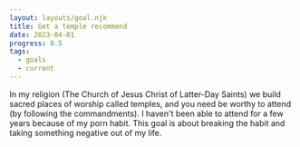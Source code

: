 ```yaml
---
layout: layouts/goal.njk
title: Get a temple recommend
date: 2023-04-01
progress: 0.5
tags: 
  - goals
  - current
---
```


In my religion (The Church of Jesus Christ of Latter-Day Saints) we build sacred places of worship called temples, and you need be worthy to attend (by following the commandments). I haven't been able to attend for a few years because of my porn habit. This goal is about breaking the habit and taking something negative out of my life.

